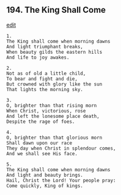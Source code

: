
## 194.  The King Shall Come
[edit](https://docs.google.com/document/d/18OAWlQizd6DT2xjlKWRdWUOpIOIO7q_6/edit?mode=html)




    1.
    The King shall come when morning dawns
    And light triumphant breaks,
    When beauty gilds the eastern hills
    And life to joy awakes.

    2.
    Not as of old a little child,
    To bear and fight and die,
    But crowned with glory like the sun
    That lights the morning sky.

    3.
    O, brighter than that rising morn
    When Christ, victorious, rose
    And left the lonesome place death,
    Despite the rage of foes.

    4.
    O, brighter than that glorious morn
    Shall dawn upon our race
    They day when Christ in splendour comes,
    And we shall see His face.

    5.
    The King shall come when morning dawns
    And light and beauty brings.
    Hail, Christ the Lord! Your people pray:
    Come quickly, King of kings.
